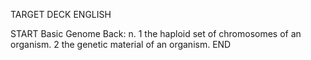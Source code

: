 TARGET DECK
ENGLISH

START
Basic
Genome
Back: n. 1 the haploid set of chromosomes of an organism. 2 the genetic material of an organism.
END
